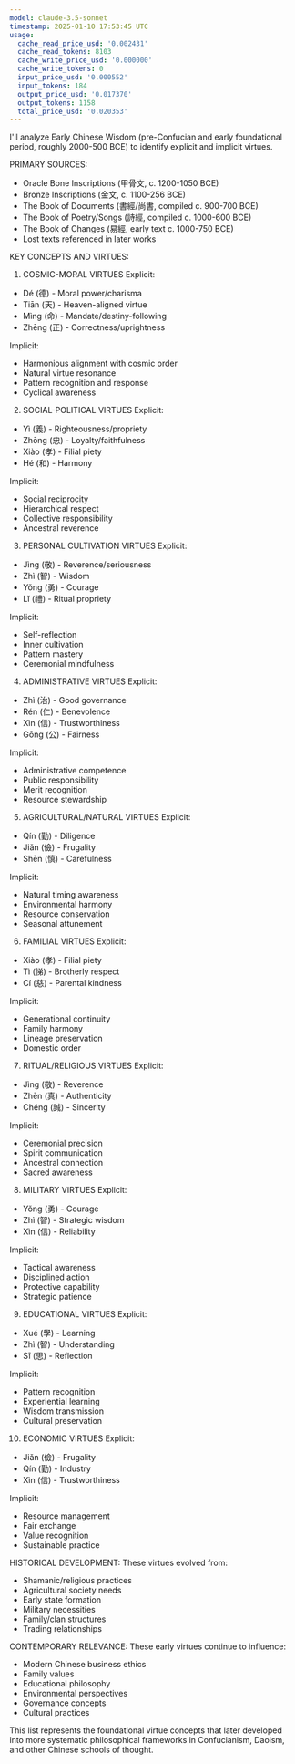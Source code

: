 ```yaml
---
model: claude-3.5-sonnet
timestamp: 2025-01-10 17:53:45 UTC
usage:
  cache_read_price_usd: '0.002431'
  cache_read_tokens: 8103
  cache_write_price_usd: '0.000000'
  cache_write_tokens: 0
  input_price_usd: '0.000552'
  input_tokens: 184
  output_price_usd: '0.017370'
  output_tokens: 1158
  total_price_usd: '0.020353'
---
```


I'll analyze Early Chinese Wisdom (pre-Confucian and early foundational period, roughly 2000-500 BCE) to identify explicit and implicit virtues.

PRIMARY SOURCES:
- Oracle Bone Inscriptions (甲骨文, c. 1200-1050 BCE)
- Bronze Inscriptions (金文, c. 1100-256 BCE)
- The Book of Documents (書經/尚書, compiled c. 900-700 BCE)
- The Book of Poetry/Songs (詩經, compiled c. 1000-600 BCE)
- The Book of Changes (易經, early text c. 1000-750 BCE)
- Lost texts referenced in later works

KEY CONCEPTS AND VIRTUES:

1. COSMIC-MORAL VIRTUES
Explicit:
- Dé (德) - Moral power/charisma
- Tiān (天) - Heaven-aligned virtue
- Mìng (命) - Mandate/destiny-following
- Zhēng (正) - Correctness/uprightness

Implicit:
- Harmonious alignment with cosmic order
- Natural virtue resonance
- Pattern recognition and response
- Cyclical awareness

2. SOCIAL-POLITICAL VIRTUES
Explicit:
- Yì (義) - Righteousness/propriety
- Zhōng (忠) - Loyalty/faithfulness
- Xiào (孝) - Filial piety
- Hé (和) - Harmony

Implicit:
- Social reciprocity
- Hierarchical respect
- Collective responsibility
- Ancestral reverence

3. PERSONAL CULTIVATION VIRTUES
Explicit:
- Jìng (敬) - Reverence/seriousness
- Zhì (智) - Wisdom
- Yǒng (勇) - Courage
- Lǐ (禮) - Ritual propriety

Implicit:
- Self-reflection
- Inner cultivation
- Pattern mastery
- Ceremonial mindfulness

4. ADMINISTRATIVE VIRTUES
Explicit:
- Zhì (治) - Good governance
- Rén (仁) - Benevolence
- Xìn (信) - Trustworthiness
- Gōng (公) - Fairness

Implicit:
- Administrative competence
- Public responsibility
- Merit recognition
- Resource stewardship

5. AGRICULTURAL/NATURAL VIRTUES
Explicit:
- Qín (勤) - Diligence
- Jiǎn (儉) - Frugality
- Shēn (慎) - Carefulness

Implicit:
- Natural timing awareness
- Environmental harmony
- Resource conservation
- Seasonal attunement

6. FAMILIAL VIRTUES
Explicit:
- Xiào (孝) - Filial piety
- Tì (悌) - Brotherly respect
- Cí (慈) - Parental kindness

Implicit:
- Generational continuity
- Family harmony
- Lineage preservation
- Domestic order

7. RITUAL/RELIGIOUS VIRTUES
Explicit:
- Jìng (敬) - Reverence
- Zhēn (真) - Authenticity
- Chéng (誠) - Sincerity

Implicit:
- Ceremonial precision
- Spirit communication
- Ancestral connection
- Sacred awareness

8. MILITARY VIRTUES
Explicit:
- Yǒng (勇) - Courage
- Zhì (智) - Strategic wisdom
- Xìn (信) - Reliability

Implicit:
- Tactical awareness
- Disciplined action
- Protective capability
- Strategic patience

9. EDUCATIONAL VIRTUES
Explicit:
- Xué (學) - Learning
- Zhì (智) - Understanding
- Sī (思) - Reflection

Implicit:
- Pattern recognition
- Experiential learning
- Wisdom transmission
- Cultural preservation

10. ECONOMIC VIRTUES
Explicit:
- Jiǎn (儉) - Frugality
- Qín (勤) - Industry
- Xìn (信) - Trustworthiness

Implicit:
- Resource management
- Fair exchange
- Value recognition
- Sustainable practice

HISTORICAL DEVELOPMENT:
These virtues evolved from:
- Shamanic/religious practices
- Agricultural society needs
- Early state formation
- Military necessities
- Family/clan structures
- Trading relationships

CONTEMPORARY RELEVANCE:
These early virtues continue to influence:
- Modern Chinese business ethics
- Family values
- Educational philosophy
- Environmental perspectives
- Governance concepts
- Cultural practices

This list represents the foundational virtue concepts that later developed into more systematic philosophical frameworks in Confucianism, Daoism, and other Chinese schools of thought.